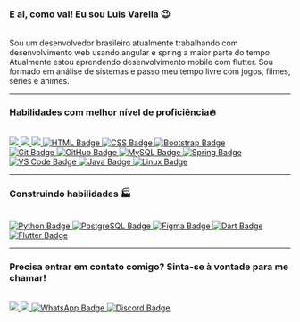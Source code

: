 ### E ai, como vai! Eu sou Luis Varella 😉
<br>
Sou um desenvolvedor brasileiro atualmente trabalhando com desenvolvimento web usando angular e spring a maior parte do tempo. Atualmente estou aprendendo desenvolvimento mobile com flutter. Sou formado em análise de sistemas e passo meu tempo livre com jogos, filmes, séries e animes.
<hr>

### Habilidades com melhor nível de proficiência🔥
<br>
<div>
   <a href = "https://developer.mozilla.org/pt-BR/docs/Web/JavaScript" style="border-radius">
     <img src="https://img.shields.io/badge/JavaScript-f7df1e?logo=javascript&logoColor=black&style=for-the-badge&labelWidth=120">
   </a>
   <a href = "https://www.typescriptlang.org/" style="border-radius">
     <img src="https://img.shields.io/badge/TypeScript-0000ff?logo=typescript&logoColor=white&style=for-the-badge&labelWidth=120">
   </a>
   <a href = "https://angular.io/" style="border-radius">
     <img src="https://img.shields.io/badge/Angular-DD0031?logo=angular&logoColor=white&style=for-the-badge&labelWidth=120">
   </a>
  <a href="https://developer.mozilla.org/en-US/docs/Web/HTML" target="_blank">
    <img src="https://img.shields.io/badge/HTML-ff0000?logo=html5&logoColor=white&style=for-the-badge&labelWidth=120" alt="HTML Badge">
  </a>
  <a href="https://developer.mozilla.org/en-US/docs/Web/CSS" target="_blank">
    <img src="https://img.shields.io/badge/CSS-0000ff?logo=css3&logoColor=white&style=for-the-badge&labelWidth=120" alt="CSS Badge">
  </a> 
  <a href="https://getbootstrap.com/" target="_blank">
    <img src="https://img.shields.io/badge/Bootstrap-40128b?logo=bootstrap&logoColor=white&style=for-the-badge&labelWidth=120" alt="Bootstrap Badge">
  </a>
   <br> 
  <a href="https://git-scm.com/" target="_blank">
    <img src="https://img.shields.io/badge/Git-FF6700?logo=git&logoColor=white&style=for-the-badge&labelWidth=120" alt="Git Badge">
  </a>
  <a href="https://github.com/" target="_blank">
    <img src="https://img.shields.io/badge/GitHub-40128b?logo=github&logoColor=white&style=for-the-badge&labelWidth=120" alt="GitHub Badge">
  </a>
  <a href="https://www.mysql.com/" target="_blank">
    <img src="https://img.shields.io/badge/MySQL-3c3c3c?logo=mysql&logoColor=white&style=for-the-badge&labelWidth=120" alt="MySQL Badge">
  </a>
  <a href="https://spring.io/" target="_blank">
    <img src="https://img.shields.io/badge/Spring-022c02?logo=spring&logoColor=white&style=for-the-badge&labelWidth=120" alt="Spring Badge">
  </a> 
  <a href="https://code.visualstudio.com/" target="_blank">
    <img src="https://img.shields.io/badge/VS%20Code-007ACC?logo=visual%20studio%20code&logoColor=white&style=for-the-badge&labelWidth=120" alt="VS Code Badge">
  </a>
  <a href="https://www.oracle.com/java/" target="_blank">
    <img src="https://img.shields.io/badge/Java-000000?logo=openjdk&logoColor=white&style=for-the-badge&labelWidth=120" alt="Java Badge">
  </a>
  <a href="https://www.linux.org/" target="_blank">
     <img src="https://img.shields.io/badge/Linux-FCC624?logo=linux&logoColor=black&style=for-the-badge&labelWidth=120" alt="Linux Badge">
  </a>
   <hr>
</div>

### Construindo habilidades 🏭
<br>
<div>
 <a href="https://www.python.org/" target="_blank">
    <img src="https://img.shields.io/badge/Python-14354C?logo=python&logoColor=white&style=for-the-badge&labelWidth=120" alt="Python Badge">
 </a>
 <a href="https://www.postgresql.org/" target="_blank">
    <img src="https://img.shields.io/badge/PostgreSQL-3c3c3c?logo=postgresql&logoColor=white&style=for-the-badge&labelWidth=120" alt="PostgreSQL Badge">
 </a>
 <a href="https://www.figma.com/" target="_blank">
     <img src="https://img.shields.io/badge/Figma-FF6700?logo=figma&logoColor=white&style=for-the-badge&labelWidth=120" alt="Figma Badge">
 </a>
 <a href="https://dart.dev/" target="_blank">
     <img src="https://img.shields.io/badge/Dart-0175C2?logo=dart&logoColor=white&style=for-the-badge&labelWidth=120" alt="Dart Badge">
 </a>
 <a href="https://flutter.dev/" target="_blank">
     <img src="https://img.shields.io/badge/Flutter-02569B?logo=flutter&logoColor=white&style=for-the-badge&labelWidth=120" alt="Flutter Badge">
 </a>
</div>

<!-- <div>
  <a href="https://github.com/lgfvarella">
  <img height="180em" src="https://github-readme-stats.vercel.app/api?username=lgfvarella&show_icons=true&theme=blue-green&include_all_commits=true&count_private=true"/>
  <img height="180em" src="https://github-readme-stats.vercel.app/api/top-langs/?username=lgfvarella&compact&langs_count=16&theme=blue-green"/> 
  <img height="180em" src="https://github-readme-stats.vercel.app/api/top-langs/?username=lgfvarella&layout=donut-vertical&langs_count=16&theme=blue-green"/>
</div>-->

<div> 
 <hr>

 ### Precisa entrar em contato comigo? Sinta-se à vontade para me chamar!
 <br>
 
   <a href = "mailto:lgfvarella@gmail.com" style="border-radius">
     <img src="https://img.shields.io/badge/Gmail-ff0000?logo=gmail&logoColor=white&style=for-the-badge&labelWidth=120">
   </a>
   <a href = "https://www.linkedin.com/in/lgvarelladevs/" style="border-radius">
     <img src="https://img.shields.io/badge/Linkedin-0000ff?logo=linkedin&logoColor=white&style=for-the-badge&labelWidth=120">
   </a>
   <a href="https://api.whatsapp.com/send?phone=+5562996113999" target="_blank">
     <img src="https://img.shields.io/badge/WhatsApp-022c02?logo=whatsapp&logoColor=white&style=for-the-badge&labelWidth=120" alt="WhatsApp Badge">
   </a>
   <a href="https://discord.gg/er2hR9BU" target="_blank">
     <img src="https://img.shields.io/badge/Discord-40128b?logo=discord&logoColor=white&style=for-the-badge&labelWidth=120" alt="Discord Badge">
   </a>

   
</div>
